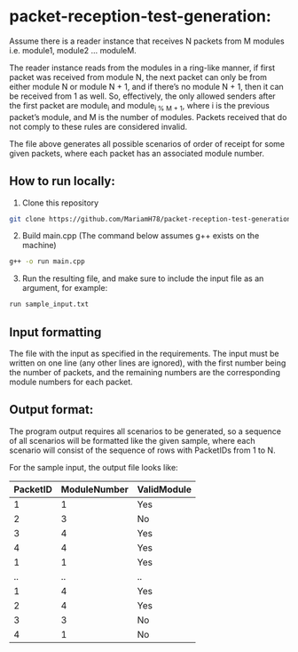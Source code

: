 
# packet-reception-test-generation:
Assume there is a reader instance that receives N packets from M modules i.e. module1, module2 … moduleM.

The reader instance reads from the modules in a ring-like manner, if first packet was received from module N, the next packet can only be from either module N or module N + 1, and if there’s no module N + 1, then it can be received from 1 as well. So, effectively, the only allowed senders after the first packet are module<sub>i</sub> and module<sub>i % M + 1</sub>, where i is the previous packet’s module, and M is the number of modules. Packets received that do not comply to these rules are considered invalid.

The file above generates all possible scenarios of order of receipt for some given packets, where each packet has an associated module number.

## How to run locally:

1. Clone this repository
```sh
git clone https://github.com/MariamH78/packet-reception-test-generation.git 
```
2. Build main.cpp (The command below assumes g++ exists on the machine)
```sh
g++ -o run main.cpp
```
3. Run the resulting file, and make sure to include the input file as an argument, for example:
```sh
run sample_input.txt
```

## Input formatting

The file with the input as specified in the requirements. The input must be written on one line (any other lines are ignored), with the first number being the number of packets, and the remaining numbers are the corresponding module numbers for each packet.

## Output format:

The program output requires all scenarios to be generated, so a sequence of all scenarios will be formatted like the given sample, where each scenario will consist of the sequence of rows with PacketIDs from 1 to N.

For the sample input, the output file looks like:

PacketID | ModuleNumber  | ValidModule | 
--- | --- | --- | 
1|1|Yes|
2|3|No|
3|4|Yes|
4|4|Yes|
1|1|Yes|
..|..|..|
1|4|Yes|
2|4|Yes|
3|3|No|
4|1|No|
